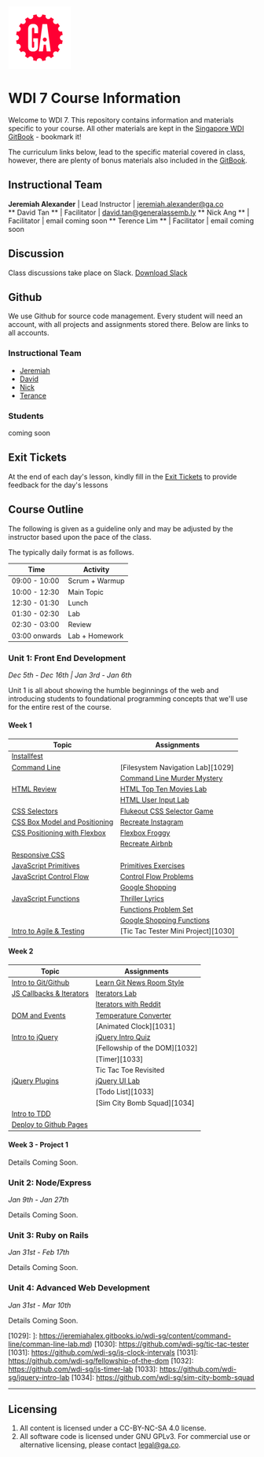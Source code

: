 ![GA Logo](./_assets/ga_cog.png)
# WDI 7 Course Information
Welcome to WDI 7. This repository contains information and materials specific to your course. All other materials are kept in the [Singapore WDI GitBook](https://jeremiahalex.gitbooks.io/wdi-sg/content/) - bookmark it!

The curriculum links below, lead to the specific material covered in class, however, there are plenty of bonus materials also included in the [GitBook](https://jeremiahalex.gitbooks.io/wdi-sg/content/).

## Instructional Team
**Jeremiah Alexander** | Lead Instructor | jeremiah.alexander@ga.co      
** David Tan ** | Facilitator | david.tan@generalassemb.ly
** Nick Ang ** | Facilitator | email coming soon
** Terence Lim ** | Facilitator | email coming soon

## Discussion
Class discussions take place on Slack. [Download Slack](https://slack.com/downloads)

## Github
We use Github for source code management. Every student will need an account, with all projects and assignments stored there. Below are links to all accounts.

### Instructional Team
- [Jeremiah](http://github.com/jeremiahalex)
- [David](http://github.com/davified)
- [Nick](http://github.com/nickangtc)
- [Terance](http://github.com/terencelimsayjian)

### Students
coming soon

## Exit Tickets
At the end of each day's lesson, kindly fill in the [Exit Tickets](...) to provide feedback for the day's lessons

## Course Outline
The following is given as a guideline only and may be adjusted by the instructor based upon the pace of the class.

The typically daily format is as follows.

| Time | Activity
| ---  | ---       
| 09:00 - 10:00 | Scrum + Warmup
| 10:00 - 12:30 | Main Topic
| 12:30 - 01:30 | Lunch
| 01:30 - 02:30 | Lab
| 02:30 - 03:00 | Review
| 03:00 onwards | Lab + Homework

### Unit 1: Front End Development
_Dec 5th - Dec 16th | Jan 3rd - Jan 6th_

Unit 1 is all about showing the humble beginnings of the web and introducing students to foundational programming concepts that we'll use for the entire rest of the course.

#### Week 1
| Topic | Assignments
| ---  | ---             
| [Installfest][23]                  |  |
| [Command Line][2]                  | [Filesystem Navigation Lab][1029]        
|                                    | [Command Line Murder Mystery][1001]
| [HTML Review][5]                   | [HTML Top Ten Movies Lab][900]    
|                                    | [HTML User Input Lab][901]
| [CSS Selectors][6]                 | [Flukeout CSS Selector Game][1027]
| [CSS Box Model and Positioning][9] | [Recreate Instagram][1023]   
| [CSS Positioning with Flexbox][9]  | [Flexbox Froggy][1028]
|                                    | [Recreate Airbnb][1024]
| [Responsive CSS][16]               | |
| [JavaScript Primitives][4]         | [Primitives Exercises][1003]    
| [JavaScript Control Flow][7]       | [Control Flow Problems][1004]
|                                    | [Google Shopping][1002]
| [JavaScript Functions][10]         | [Thriller Lyrics][902]
|                                    | [Functions Problem Set][1007]
|                                    | [Google Shopping Functions][1006]
| [Intro to Agile & Testing][18]     | [Tic Tac Tester Mini Project][1030]

#### Week 2
| Topic | Assignments
| ---  | ---         
| [Intro to Git/Github][3]           | [Learn Git News Room Style][1026]
| [JS Callbacks & Iterators][12]     | [Iterators Lab][1011]
|                                    | [Iterators with Reddit][1012]      
| [DOM and Events][11]               | [Temperature Converter][1009]
|                                    | [Animated Clock][1031]
| [Intro to jQuery][13]              | [jQuery Intro Quiz][1014]
|                                    | [Fellowship of the DOM][1032]
|                                    | [Timer][1033]
|                                    | Tic Tac Toe Revisited
| [jQuery Plugins][14]               | [jQuery UI Lab][1015]
|                                    | [Todo List][1033]
|                                    | [Sim City Bomb Squad][1034]   
| [Intro to TDD][20]                 | |
| [Deploy to Github Pages][24]        | | |

#### Week 3 - Project 1
Details Coming Soon.
<!-- [Project 1][1022] -->

### Unit 2: Node/Express
_Jan 9th - Jan 27th_

Details Coming Soon.

<!-- TODO. plan out unit 2.

| [Code Review][1025]

| [Scopes][21]                 |                       
ES6: http://stack.formidable.com/es6-interactive-guide  
| [OOP in JavaScript][19] | [Prototype Body Shop][1020]
| [JavaScript Inheritance][22] | [Body Shop 2][1021]

| [Internet Fundamentals][1]         | [Internet Lab][1000]  

| [Bootstrap][17]              | [Bootstrap Mockups][1018]

Include AJAX here or leave till final unit?
| [AJAX][15]                   | [AJAX Doughnuts][1016]
-->

### Unit 3: Ruby on Rails
_Jan 31st - Feb 17th_

Details Coming Soon.


<!-- TODO. plan out unit 3.


-->

### Unit 4: Advanced Web Development
_Jan 31st - Mar 10th_

Details Coming Soon.


<!-- TODO. plan out unit 4.


-->


<!-- hidden

###Unit 2: NodeJS/Express

| Topic | Assignments |
| ----- | ----------- |
| [Intro to Express][101] | [Daily Planet][1100] |
| [Organization and APIs][102] <br><br> [Foreman][114] | [OMDB Movie Search][1101] |
| [Intro to SQL][103] | [Apartment Lab][1102] |
| [Advanced SQL][104] | [Booktown][1103] |
| [Full RESTful Routing w/AJAX][105] | [Hackathon Teams][1111] <br><br> [Daily Planet with AJAX (old)][1104] |
| [Express with Databases via Sequelize][106] | [Pokedex][1107] <br><br> [Link Shortener][1105] |
| [Sequelize 1:M][108] | [Comments w/BlogPulse][1108] |
| [Sequelize M:M][109] | [Project Organizer][1109] |
| [Express Testing with Mocha and Chai][112] | [Starter code][113] |
| [Express Authentication Theory (Research/Code)][110] | |
| [Express Authentication Practice (Codealong)][111] | [Starter Template][1112] |
| [Deploy Node to Heroku][107] | [Example App][1113] |

| Projects and Additional Topics |
| -------- |
| [Project 2][1106] |
| [oAuth][115] |
| [Realtime with Socket.io][117] |
| [Geocoding/Maps][116] |
| [Image Uploads with Cloudinary][118] |
| [Post Project 2][1110] |
| [Code Review][1025] |



###Unit 3: Ruby on Rails

| Topic | Assignments |
| ----- | ----------- |
| [Intro to Ruby][201] | [Ruby Exercises][1201] <br><br> [Ruby Challenges][1202] |
| [Ruby Classes][202] |  |
| [Ruby Testing with Rspec][204] | [Rspec Testing][1204] |
| [Ruby Inheritance][203] | [Rio Grande][1205] |
| [Intro to Rails][205] | [National Parks][1206] |
| [APIs with Rest-Client][206] | |
| [Data Scraping with Nokogiri][216] | [Nokogiri CLI Tool][1207] |
| [Rails Asset Pipeline][207] | |
| [Rails Auth/1:M][208] | [Link Board][1209] |
| [Rails M:M][209] | [National Parks Part 2: Rangers][1211] |
| [Polymorphic Associations][210] | [Link Board Comments][1210] |

| Projects and Additional Topics |
| -------- |
| [Front End Hackathon][1208] |
| [Project 3][1200] |
| [Group Collaboration][215] |
| [oAuth][211] |
| [Mailers][212] |
| [Image Uploads with Cloudinary][213] |
| [Static Site Generators (Jekyll)][214] |
| [JS/jQuery Review][1212] |


###Unit 4: AngularJS 1.x and APIs

| Topic | Assignments |
| ----- | ----------- |
| [Intro to Angular][301] | [Angular Calculator][1300] |
| [Directives and Filters][302] | [Fruits and Veggies][1301] |
| [Animation with ngAnimate][303] | |
| [Bootstrap Directives][304] | |
| [$http][305] | [(DEPRECATED) Reddit Dashboard][1303] <br><br> [Giphy Search][1302] |
| [Angular Services][306] | |
| [Angular Routing (UI Router)][307] | [Route Those Views][1305] |
| [Intro to MongoDB][309] <br><br> [Mongoose][310] |  |
| [JSON Web Tokens][311] | [RESTful API][1310] |
| [Angular + Express][313] <br><br> [Starter Code][314] | |
| [Angular Authentication][315] | [Starter Code][316] |
| [Custom Filters][319] | [Creating Filters][1313] |
| [Custom Directives][320] | [Creating Directives][1314] |

###ReactJS

| Topic | Assignments |
| ----- | ----------- |
| [Intro to ReactJS][328] | [React Stopwatch][1316] |
| [React with Gulp and Browserify][329] | |
| [React Router][330] <br><br> [Starter Code][331] | [React Yearbook][1317] |
| [React Animations][332] <br><br> | |


###Computer Science

| Topic | Assignments |
| ----- | ----------- |
| Recursion/Problem Solving | [Array Challenge][1308] |
| Binary Search <br><br> [Algorithm Complexity][308] | [Auto Guess][1309] |
| [Stacks and Queues][312] | [Bracket Matching][1311] |
| Linked Lists | [Singly Linked List][317] <br><br> [Linked List Methods][318] |
| Bucket Sort | [Bucket Sort: Sorting Papers][321] |
| [Bubble Sort][322] | |
| [Merge Sort][323] | |
| [Quick Sort][324] | |
| [Sorting Wrapup][325] | |
| [Hashmaps][326] | |
| [Trees and Other Topics][327] | N/A |


| Projects and Additional Topics |
| -------- |
| [Project 4][1304] |

-->


[1]: https://jeremiahalex.gitbooks.io/wdi-sg/content/03-internet/how-the-internet-works.md
[2]: https://jeremiahalex.gitbooks.io/wdi-sg/content/01-workflow/command-line/01readme.md
[3]: https://jeremiahalex.gitbooks.io/wdi-sg/content/01-workflow/intro-git/readme.md
[4]: https://jeremiahalex.gitbooks.io/wdi-sg/content/02-js-jquery/js-primitives/readme.md
[5]: https://jeremiahalex.gitbooks.io/wdi-sg/content/03-html-css/html-review/readme.md
[6]: https://jeremiahalex.gitbooks.io/wdi-sg/content/03-html-css/css-selectors/readme.md
[7]: https://jeremiahalex.gitbooks.io/wdi-sg/content/02-js-jquery/js-control-flow/readme.md
[9]: https://jeremiahalex.gitbooks.io/wdi-sg/content/03-html-css/css-box-model/readme.md
[10]: https://jeremiahalex.gitbooks.io/wdi-sg/content/02-js-jquery/js-functions/readme.md
[11]: https://jeremiahalex.gitbooks.io/wdi-sg/content/02-js-jquery/js-dom-events/readme.md
[12]: https://jeremiahalex.gitbooks.io/wdi-sg/content/02-js-jquery/js-callbacks-iterators/readme.md
[13]: https://jeremiahalex.gitbooks.io/wdi-sg/content/02-js-jquery/jquery-intro/readme.md
[14]: https://jeremiahalex.gitbooks.io/wdi-sg/content/02-js-jquery/jquery-plugins/readme.md
[15]: https://jeremiahalex.gitbooks.io/wdi-sg/content/02-js-jquery/jquery-ajax/readme.md
[16]: https://jeremiahalex.gitbooks.io/wdi-sg/content/03-html-css/css-responsive-design/readme.md
[17]: https://jeremiahalex.gitbooks.io/wdi-sg/content/03-html-css/css-bootstrap/readme.md
[18]: https://jeremiahalex.gitbooks.io/wdi-sg/content/09-other-topics/user-stories-wireframing/readme.md
[19]: https://jeremiahalex.gitbooks.io/wdi-sg/content/02-js-jquery/js-prototypes/01readme.md
[20]: https://jeremiahalex.gitbooks.io/wdi-sg/content/02-js-jquery/js-tdd-intro/readme.md
[21]: https://jeremiahalex.gitbooks.io/wdi-sg/content/02-js-jquery/js-scopes/readme.md
[22]: https://jeremiahalex.gitbooks.io/wdi-sg/content/02-js-jquery/js-inheritance/01readme.md
[23]: https://jeremiahalex.gitbooks.io/wdi-sg/content/00-config-deployment/installfest/readme.md
[24]: https://jeremiahalex.gitbooks.io/wdi-sg/content/00-config-deployment/deploy-github-pages/readme.md

[900]: https://github.com/wdi-sg/html_top_ten_movies_table
[901]: https://github.com/wdi-sg/html_user_inputs
[902]: https://github.com/ga-students/functions-thriller-lyrics
[1000]: https://jeremiahalex.gitbooks.io/wdi-sg/content/03-internet/internet-lab.md
[1001]: https://github.com/wdi-sg/command-line-murder-mystery
[1002]: https://github.com/wdi-sg/google-shopping-conditionals-loops
[1003]: https://github.com/wdi-sg/js-primitives
[1004]: https://github.com/wdi-sg/js-control-flow
[1005]: https://github.com/wdi-sg/css-selectors-animal-style
[1006]: https://github.com/wdi-sg/google-shopping-functions
[1007]: https://github.com/wdi-sg/js-functions
[1008]: https://github.com/wdi-sg/selecting-reddit
[1009]: https://github.com/ga-students/temperature-converter-dom
[1010]: https://github.com/wdi-sg/tic-tac-toe
[1011]: https://github.com/wdi-sg/js-callbacks-iterators
[1012]: https://github.com/wdi-sg/iterators-reddit
[1013]: https://github.com/wdi-sg/random-quote-jquery
[1014]: https://github.com/wdi-sg/jquery-todo-list
[1015]: https://github.com/wdi-sg/jquery-plugins
[1016]: https://github.com/wdi-sg/jquery-ajax
[1017]: https://github.com/wdi-sg/ajax-reddit-slideshow
[1018]: https://github.com/wdi-sg/bootstrap-mockups
[1019]: https://jeremiahalex.gitbooks.io/wdi-sg/content/09-other-topics/user-stories-wireframing/exercise.md
[1020]: https://github.com/wdi-sg/oop-prototype-car
[1021]: https://github.com/wdi-sg/oop-inheritance-car
[1022]: 11-projects/project-1/readme.md
[1023]: https://github.com/ga-students/css-positioning
[1024]: https://github.com/ga-students/css-airbnb
[1025]: https://github.com/wdi-sg/code-review
[1026]: https://github.com/ga-students/learn-git-newsroom-style
[1027]: http://flukeout.github.io
[1028]: http://flexboxfroggy.com
[1029]: ]: https://jeremiahalex.gitbooks.io/wdi-sg/content/command-line/comman-line-lab.md)
[1030]: https://github.com/wdi-sg/tic-tac-tester
[1031]: https://github.com/wdi-sg/js-clock-intervals
[1031]: https://github.com/wdi-sg/fellowship-of-the-dom
[1032]: https://github.com/wdi-sg/js-timer-lab
[1033]: https://github.com/wdi-sg/jquery-intro-lab
[1034]: https://github.com/wdi-sg/sim-city-bomb-squad

[101]: https://jeremiahalex.gitbooks.io/wdi-sg/content/05-express/express-intro/01readme.md
[102]: https://jeremiahalex.gitbooks.io/wdi-sg/content/05-express/express-apis/01readme.md
[103]: https://jeremiahalex.gitbooks.io/wdi-sg/content/04-databases/sql-intro/readme.md
[104]: https://jeremiahalex.gitbooks.io/wdi-sg/content/04-databases/sql-advanced/readme.md
[105]: https://jeremiahalex.gitbooks.io/wdi-sg/content/05-express/express-ajax-crud/readme.md
[106]: https://jeremiahalex.gitbooks.io/wdi-sg/content/05-express/express-sequelize/readme.md
[107]: https://jeremiahalex.gitbooks.io/wdi-sg/content/00-config-deployment/deploy-node/readme.md
[108]: https://jeremiahalex.gitbooks.io/wdi-sg/content/05-express/express-1-to-many/readme.md
[109]: https://jeremiahalex.gitbooks.io/wdi-sg/content/05-express/express-many-to-many/readme.md
[110]: https://jeremiahalex.gitbooks.io/wdi-sg/content/05-express/express-auth/theory/readme.md
[111]: https://jeremiahalex.gitbooks.io/wdi-sg/content/05-express/express-auth/practice/readme.md
[112]: https://jeremiahalex.gitbooks.io/wdi-sg/content/05-express/express-mocha-testing/readme.md
[113]: https://github.com/wdi-sg/mocha-chai-starter
[114]: https://jeremiahalex.gitbooks.io/wdi-sg/content/00-config-deployment/foreman/readme.md
[115]: https://jeremiahalex.gitbooks.io/wdi-sg/content/05-express/additional-topics/express-oauth/readme.md
[116]: https://jeremiahalex.gitbooks.io/wdi-sg/content/05-express/additional-topics/express-geocode/readme.md
[117]: https://jeremiahalex.gitbooks.io/wdi-sg/content/05-express/express-socket-io/readme.md
[118]: https://jeremiahalex.gitbooks.io/wdi-sg/content/05-express/additional-topics/express-cloudinary/readme.md

[1100]: https://github.com/wdi-sg/express-daily-planet
[1101]: https://github.com/wdi-sg/express-apis-omdb
[1102]: https://github.com/wdi-sg/apartment-database
[1103]: https://github.com/wdi-sg/booktown
[1104]: https://github.com/wdi-sg/express-daily-planet-ajax
[1105]: https://github.com/wdi-sg/link-shortener
[1106]: 11-projects/project-2/readme.md
[1107]: https://github.com/wdi-sg/express-pokedex
[1108]: https://github.com/wdi-sg/express-blogpulse
[1109]: https://github.com/wdi-sg/express-project-organizer
[1110]: 11-projects/post-project-2/readme.md
[1111]: https://github.com/wdi-sg/hackathon-teams
[1112]: https://github.com/wdi-sg/express-authentication
[1113]: https://github.com/wdi-sg/tacoapp

[201]: https://jeremiahalex.gitbooks.io/wdi-sg/content/06-ruby-rails/ruby-intro/readme.md
[202]: https://jeremiahalex.gitbooks.io/wdi-sg/content/06-ruby-rails/ruby-classes/readme.md
[203]: https://jeremiahalex.gitbooks.io/wdi-sg/content/06-ruby-rails/ruby-inheritance/readme.md
[204]: https://jeremiahalex.gitbooks.io/wdi-sg/content/06-ruby-rails/ruby-rspec/readme.md
[205]: https://jeremiahalex.gitbooks.io/wdi-sg/content/06-ruby-rails/rails-intro/readme.md
[206]: https://jeremiahalex.gitbooks.io/wdi-sg/content/06-ruby-rails/rails-apis/readme.md
[207]: https://jeremiahalex.gitbooks.io/wdi-sg/content/06-ruby-rails/rails-assets-frontend/readme.md
[208]: https://jeremiahalex.gitbooks.io/wdi-sg/content/06-ruby-rails/rails-auth-1-M/readme.md
[209]: https://jeremiahalex.gitbooks.io/wdi-sg/content/06-ruby-rails/rails-M-M/readme.md
[210]: https://jeremiahalex.gitbooks.io/wdi-sg/content/06-ruby-rails/rails-polymorphism/readme.md
[211]: https://jeremiahalex.gitbooks.io/wdi-sg/content/06-ruby-rails/additional-topics/rails-oauth/readme.md
[212]: https://jeremiahalex.gitbooks.io/wdi-sg/content/06-ruby-rails/additional-topics/rails-mailers/readme.md
[213]: https://jeremiahalex.gitbooks.io/wdi-sg/content/06-ruby-rails/additional-topics/rails-cloudinary/readme.md
[214]: https://jeremiahalex.gitbooks.io/wdi-sg/content/06-ruby-rails/additional-topics/ruby-jekyll/readme.md
[215]: https://jeremiahalex.gitbooks.io/wdi-sg/content/01-workflow/group-collab/01readme.md
[216]: https://jeremiahalex.gitbooks.io/wdi-sg/content/06-ruby-rails/ruby-data-scraping/readme.md

[1200]: 11-projects/project-3/readme.md
[1201]: https://github.com/wdi-sg/ruby-exercises
[1202]: https://github.com/wdi-sg/ruby-challenges
[1203]: https://github.com/wdi-sg/ruby-classes
[1204]: https://github.com/wdi-sg/rspec-testing
[1205]: https://github.com/wdi-sg/ruby-rio-grande
[1206]: https://github.com/wdi-sg/rails-national-parks
[1207]: https://github.com/wdi-sg/nokogiri-cli-tool
[1208]: https://github.com/wdi-sg/front-end-hackathon
[1209]: https://github.com/wdi-sg/link-board
[1210]: https://github.com/wdi-sg/link-board/blob/master/part2.md
[1211]: https://github.com/wdi-sg/rails-national-parks/blob/master/part2.md
[1212]: https://github.com/wdi-sg/js-jquery-review

[301]: https://jeremiahalex.gitbooks.io/wdi-sg/content/07-angular/angular-intro/readme.md
[302]: https://jeremiahalex.gitbooks.io/wdi-sg/content/07-angular/angular-directives-filters/readme.md
[303]: https://jeremiahalex.gitbooks.io/wdi-sg/content/07-angular/angular-animation/readme.md
[304]: https://jeremiahalex.gitbooks.io/wdi-sg/content/07-angular/angular-bootstrap-directives/readme.md
[305]: https://jeremiahalex.gitbooks.io/wdi-sg/content/07-angular/angular-http/readme.md
[306]: https://jeremiahalex.gitbooks.io/wdi-sg/content/07-angular/angular-services/readme.md
[307]: https://jeremiahalex.gitbooks.io/wdi-sg/content/07-angular/angular-routing/readme.md
[308]: https://jeremiahalex.gitbooks.io/wdi-sg/content/08-cs/cs-algorithm-complexity/readme.md
[309]: https://jeremiahalex.gitbooks.io/wdi-sg/content/04-databases/mongo-intro/readme.md
[310]: https://jeremiahalex.gitbooks.io/wdi-sg/content/05-express/express-mongoose/readme.md
[311]: https://jeremiahalex.gitbooks.io/wdi-sg/content/05-express/express-jwt/readme.md
[312]: https://jeremiahalex.gitbooks.io/wdi-sg/content/08-cs/cs-stacks-queues/readme.md
[313]: https://jeremiahalex.gitbooks.io/wdi-sg/content/07-angular/angular-express/readme.md
[314]: https://github.com/wdi-sg/fly-on-angular
[315]: https://jeremiahalex.gitbooks.io/wdi-sg/content/07-angular/angular-authentication/readme.md
[316]: https://github.com/wdi-sg/angular-recipes
[317]: https://jeremiahalex.gitbooks.io/wdi-sg/content/08-cs/cs-ruby-linked-list/readme.md
[318]: https://jeremiahalex.gitbooks.io/wdi-sg/content/08-cs/cs-ruby-linked-list-2/readme.md
[319]: https://jeremiahalex.gitbooks.io/wdi-sg/content/07-angular/angular-custom-filters/readme.md
[320]: https://jeremiahalex.gitbooks.io/wdi-sg/content/07-angular/angular-custom-directives/readme.md
[321]: https://jeremiahalex.gitbooks.io/wdi-sg/content/08-cs/cs-ruby-bucket-sort/readme.md
[322]: https://jeremiahalex.gitbooks.io/wdi-sg/content/08-cs/cs-ruby-bubble-sort/readme.md
[323]: https://jeremiahalex.gitbooks.io/wdi-sg/content/08-cs/cs-ruby-mergesort/readme.md
[324]: https://jeremiahalex.gitbooks.io/wdi-sg/content/08-cs/cs-ruby-quicksort/readme.md
[325]: https://jeremiahalex.gitbooks.io/wdi-sg/content/08-cs/cs-sorting/readme.md
[326]: https://jeremiahalex.gitbooks.io/wdi-sg/content/08-cs/cs-hashmaps/readme.md
[327]: https://jeremiahalex.gitbooks.io/wdi-sg/content/08-cs/cs-trees-data-structures/readme.md
[328]: 10-react/react-intro/readme.md
[329]: 10-react/react-gulp-browserify/readme.md
[330]: 10-react/react-router/readme.md
[331]: https://github.com/wdi-sg/react-omdb
[332]: 10-react/react-animations/readme.md

[1300]: https://github.com/wdi-sg/angular-calculator
[1301]: https://github.com/wdi-sg/fruits-and-veggies
[1302]: https://github.com/wdi-sg/angular-giphy
[1303]: https://github.com/wdi-sg/angular-reddit-dashboard
[1304]: 11-projects/project-4/readme.md
[1305]: https://github.com/wdi-sg/angular-route-those-views
[1306]: http://codepen.io/bhague1281/pen/EKyMVz
[1307]: http://codepen.io/bhague1281/pen/aNZPrq
[1308]: https://jeremiahalex.gitbooks.io/wdi-sg/content/08-cs/teaser-js-array-flatten/readme.md
[1309]: https://jeremiahalex.gitbooks.io/wdi-sg/content/08-cs/teaser-ruby-binary-search/readme.md
[1310]: https://github.com/wdi-sg/restful-api
[1311]: https://jeremiahalex.gitbooks.io/wdi-sg/content/08-cs/cs-ruby-bracket-stacks/readme.md
[1312]: 11-projects/mean-hackathon/readme.md
[1313]: https://github.com/wdi-sg/angular-filters
[1314]: https://github.com/wdi-sg/angular-directives
[1315]: https://github.com/wdi-sg/interview-questions
[1316]: https://github.com/wdi-sg/react-stopwatch
[1317]: https://github.com/wdi-sg/react-yearbook

---

## Licensing
1. All content is licensed under a CC-BY-NC-SA 4.0 license.
2. All software code is licensed under GNU GPLv3. For commercial use or alternative licensing, please contact legal@ga.co.

